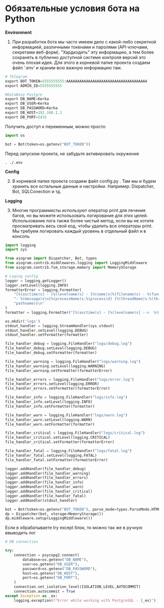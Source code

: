 # Обязательные условия бота на Python



**Environment**

1. При разработки бота мы часто имеем дело с какой-либо секретной информацией, различными токенами и паролями (API-ключами, секретами веб-форм). "Хардкодить" эту информацию, а тем более сохранять в публично доступной системе контроля версий это очень плохая идея.
Для этого в корневой папке проекта создаем файл '.env' и храним всю важную информацию там.

```python
# Telegram
export BOT_TOKEN=5555555555:AAAAAAAAAAAAAAAAAAAAAAAAAAAAAAAAAAAAA
export ADMIN_ID=5555555555

#DataBase Postgre
export DB_NAME=Kerka
export DB_USER=Kerka
export DB_PASSWORD=Kerka
export DB_HOST=192.168.1.1
export DB_PORT=5432
```

Получить доступ к переменным, можно просто
```python
import os

bot = Bot(token=os.getenv("BOT_TOKEN"))
```

Перед запуском проекта, не забудьте активировать окружение
```shell
. ./.env
```

**Config**   

2. В корневой папке проекта создаем файл config.py . Там мы и будем хранить все остальные данные и настройки. Например: Dispatcher, Bot, SQLConection и тд.


**Logging** 

3. Многие программисты используют оператор print для лечения багов, но вы можете использовать логирование для этих целей. Использование лога также более чистый метод, если вы не хотите просматривать весь свой код, чтобы удалить все операторы print. Мы требуем логировать каждый уровень в отдельный файл и в консоль

```python
import logging
import sys

from aiogram import Dispatcher, Bot, types
from aiogram.contrib.middlewares.logging import LoggingMiddleware
from aiogram.contrib.fsm_storage.memory import MemoryStorage

# Loging config
logger = logging.getLogger()
logger.setLevel(logging.INFO)
formatterError = logging.Formatter(
    "[%(asctime)s] - [%(levelname)s] - [%(name)s(%(filename)s) - %(funcName)s%(lineno)d] "
    "- %(message)s\n[%(processName)s:%(process)d] [%(threadName)s:%(thread)d] - %("
    "pathname)s\n"
)
formatter = logging.Formatter("[%(asctime)s] - [%(levelname)s] -->  %(message)s")

os.mkdir('logs')
stdout_handler = logging.StreamHandler(sys.stdout)
stdout_handler.setLevel(logging.DEBUG)
stdout_handler.setFormatter(formatter)

file_handler_debug = logging.FileHandler("logs/debug.log")
file_handler_debug.setLevel(logging.DEBUG)
file_handler_debug.setFormatter(formatter)

file_handler_warning = logging.FileHandler("logs/warning.log")
file_handler_warning.setLevel(logging.WARNING)
file_handler_warning.setFormatter(formatterError)

file_handler_errors = logging.FileHandler("logs/error.log")
file_handler_errors.setLevel(logging.ERROR)
file_handler_errors.setFormatter(formatterError)

file_handler_info = logging.FileHandler("logs/info.log")
file_handler_info.setLevel(logging.INFO)
file_handler_info.setFormatter(formatter)

file_handler_warn = logging.FileHandler("logs/warn.log")
file_handler_warn.setLevel(logging.WARN)
file_handler_warn.setFormatter(formatter)

file_handler_critical = logging.FileHandler("logs/critical.log")
file_handler_critical.setLevel(logging.CRITICAL)
file_handler_critical.setFormatter(formatterError)

file_handler_fatal = logging.FileHandler("logs/fatal.log")
file_handler_fatal.setLevel(logging.FATAL)
file_handler_fatal.setFormatter(formatterError)

logger.addHandler(file_handler_debug)
logger.addHandler(file_handler_warning)
logger.addHandler(file_handler_errors)
logger.addHandler(file_handler_info)
logger.addHandler(file_handler_warn)
logger.addHandler(file_handler_critical)
logger.addHandler(file_handler_fatal)
logger.addHandler(stdout_handler)

bot = Bot(token=os.getenv("BOT_TOKEN"), parse_mode=types.ParseMode.HTML)
dp = Dispatcher(bot, storage=MemoryStorage())
dp.middleware.setup(LoggingMiddleware())
```
Если в обрабатываете try except блок, то можно так же в ручную ввыводить лог
```python
# DB connection

try:
    connection = psycopg2.connect(
        database=os.getenv("DB_NAME"),
        user=os.getenv("DB_USER"),
        password=os.getenv("DB_PASSWORD"),
        host=os.getenv("DB_HOST"),
        port=os.getenv("DB_PORT"),
    )
    connection.set_isolation_level(ISOLATION_LEVEL_AUTOCOMMIT)
    connection.autocommit = True
except Exception as _ex:
    logging.exception(f"Error while working with PostgreSQL - {_ex}")
```
